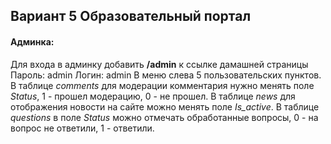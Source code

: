 ## Вариант 5 Образовательный портал

#### Админка:
Для входа в админку добавить **/admin** к ссылке дамашней страницы
Пароль: admin
Логин: admin
В меню слева 5 пользовательских пунктов. В таблице *comments* для модерации комментария нужно менять поле *Status*, 1 - прошел модерацию, 0 - не прошел. В таблице *news* для отображения новости на сайте можно менять поле *Is_active*. В таблице *questions* в поле *Status* можно отмечать обработанные вопросы, 0 - на вопрос не ответили, 1 - ответили.
